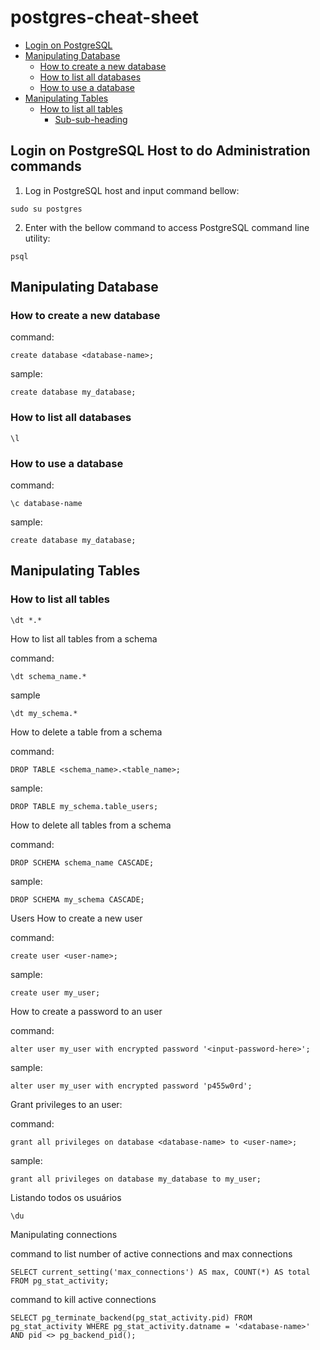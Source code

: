 # postgres-cheat-sheet
- [Login on PostgreSQL](#Login-on-PostgreSQL-Host-to-do-Administration-commands)
- [Manipulating Database](#Manipulating-Database)
  * [How to create a new database](#How-to-create-a-new-database)
  * [How to list all databases](#How-to-list-all-database)
  * [How to use a database](#How-to-use-a-database)
- [Manipulating Tables](#Manipulating-Tables)
  * [How to list all tables](#How-to-list-all-tables)
    + [Sub-sub-heading](#sub-sub-heading-2)


## Login on PostgreSQL Host to do Administration commands

1. Log in PostgreSQL host and input command bellow:

```sudo su postgres```


2. Enter with the bellow command to access PostgreSQL command line utility:

```psql```



## Manipulating Database

### How to create a new database

command:

```create database <database-name>;```

sample:

```create database my_database;```

### How to list all databases

```\l```

### How to use a database

command:

```\c database-name```

sample:

```create database my_database;```

## Manipulating Tables

### How to list all tables

```\dt *.*```

How to list all tables from a schema

command:

```\dt schema_name.*```

sample

```\dt my_schema.*```

How to delete a table from a schema

command:

```DROP TABLE <schema_name>.<table_name>;```

sample:

```DROP TABLE my_schema.table_users;```

How to delete all tables from a schema

command:

```DROP SCHEMA schema_name CASCADE;```

sample:

```DROP SCHEMA my_schema CASCADE;```

Users
How to create a new user

command:

```create user <user-name>;```

sample:

```create user my_user;```

How to create a password to an user

command:

```alter user my_user with encrypted password '<input-password-here>';```

sample:

```alter user my_user with encrypted password 'p455w0rd';```

Grant privileges to an user:

command:

```grant all privileges on database <database-name> to <user-name>;```

sample:

```grant all privileges on database my_database to my_user;```

Listando todos os usuários

```\du```



Manipulating connections

command to list number of active connections and max connections

```SELECT current_setting('max_connections') AS max, COUNT(*) AS total FROM pg_stat_activity;```

command to kill active connections

```SELECT pg_terminate_backend(pg_stat_activity.pid) FROM pg_stat_activity WHERE pg_stat_activity.datname = '<database-name>' AND pid <> pg_backend_pid();```
